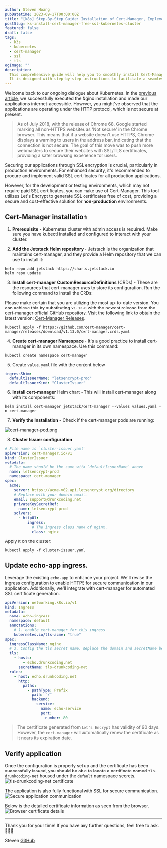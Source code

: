 ```yaml
---
author: Steven Hoang
pubDatetime: 2023-09-17T00:00:00Z
title: "[k8s] Step-By-Step Guide: Installation of Cert-Manager, Implementing Free SSL Certificates for Kubernetes Clusters"
postSlug: ks-install-cert-manager-free-ssl-kubernetes-cluster
featured: false
draft: false
tags:
  - k3s
  - kubernetes
  - cert-manager
  - ssl
  - tls
ogImage: ""
description:
  This comprehensive guide will help you to smoothly install Cert-Manager and implement free SSL certificates for Kubernetes clusters.
  It is designed with step-by-step instructions to facilitate a seamless installation process. Dive in and let's begin this journey for enhanced security!
---
```


Welcome back to our ongoing dialogue about Kubernetes. In the [previous article](/posts/ks-install-nginx-on-k3s-raspberry-pi-cluster/), we successfully executed the Nginx installation and made our applications internet-accessible.
However, you might've observed that the applications are operating under the HTTP protocol, which is not secure at present.

> As of July 2018, with the release of Chrome 68, Google started marking all non-HTTPS websites as 'Not secure' in the Chrome browser.
> This means that if a website doesn't use HTTPS, Chrome displays a warning to users in the address bar, indicating that the connection is not secure.
> The goal of this move was to push more webmasters to secure their websites with SSL/TLS certificates, providing a safer browsing experience for users.

Securing our applications through SSL encryption is crucial, particularly in production environments. For enhanced security, it's recommended to procure and implement valid SSL certificates for all production applications.

However, for the development or testing environments, which may not require paid SSL certificates, you can make use of Cert-Manager.
This tool utilizes Let's Encrypt to generate SSL certificates free of cost, providing a secure and cost-effective solution for **non-production** environments.

## Cert-Manager installation

1. **Prerequisite** - Kubernetes cluster with admin access is required. Make sure you have kubectl installed and configured to interact with your cluster.

2. **Add the Jetstack Helm repository** - Jetstack is the organization that maintains cert-manager, and they provide a Helm repository that we can use to install it:

```shell
helm repo add jetstack https://charts.jetstack.io
helm repo update
```

3. **Install cert-manager CustomResourceDefinitions** (CRDs) - These are the resources that cert-manager uses to store its configuration. Run the following command to install the CRDs:

Please make certain that you are utilizing the most up-to-date version. You can achieve this by substituting `v1.13.0` with the newest release from the cert-manager official GitHub repository.
Visit the following link to obtain the latest version: [Cert-Manager Releases](https://github.com/cert-manager/cert-manager/releases).

```shell
kubectl apply -f https://github.com/cert-manager/cert-manager/releases/download/v1.13.0/cert-manager.crds.yaml
```

4. **Create cert-manager Namespace** - It's a good practice to install cert-manager in its own namespace. Use this command:

```shell
kubectl create namespace cert-manager
```

5. Create `value.yaml` file with the content below

```yaml
ingressShim:
  defaultIssuerName: "letsencrypt-prod"
  defaultIssuerKind: "ClusterIssuer"
```

6. **Install cert-manager** Helm chart - This will install cert-manager along with its components:

```shell
helm install cert-manager jetstack/cert-manager --values values.yaml -n cert-manager
```

7. **Verify the Installation** - Check if the cert-manager pods are running:

![cert-manager-pod.png](/assets/ks-install-cert-manager-free-ssl-kubernetes-cluster/cert-manager-pod.png)

8. **Cluster Issuer configuration**

```yaml
# File name is `cluster-issuer.yaml`
apiVersion: cert-manager.io/v1
kind: ClusterIssuer
metadata:
  # The name should be the same with `defaultIssuerName` above
  name: letsencrypt-prod
  namespace: cert-manager
spec:
  acme:
    server: https://acme-v02.api.letsencrypt.org/directory
    # Replace with your domain email.
    email: support@drunkcoding.net
    privateKeySecretRef:
      name: letsencrypt-prod
    solvers:
      - http01:
          ingress:
            # The ingress class name of nginx.
            class: nginx
```

Apply it on the cluster:

```shell
kubectl apply -f cluster-issuer.yaml
```

## Update echo-app ingress.

Leverage the existing `echo-app` to enhance your project. We'll revise the ingress configuration to enable HTTPS for secure communication in our application.
Additionally, we'll integrate with cert-manager for automated SSL certificate generation.

```yaml
apiVersion: networking.k8s.io/v1
kind: Ingress
metadata:
  name: echo-ingress
  namespace: default
  annotations:
    # 1. enable cert-manager for this ingress
    kubernetes.io/tls-acme: "true"
spec:
  ingressClassName: nginx
  # 3. Config the tls secret name. Replace the domain and secretName below with your config accordingly.
  tls:
    - hosts:
        - echo.drunkcoding.net
      secretName: tls-drunkcoding-net
  rules:
    - host: echo.drunkcoding.net
      http:
        paths:
          - pathType: Prefix
            path: "/"
            backend:
              service:
                name: echo-service
                port:
                  number: 80
```

> The certificate generated from `Let's Encrypt` has validity of 90 days. However, the `cert-manager` will automatically renew the certificate as it nears its expiration date.

## Verify application

Once the configuration is properly set up and the certificate has been successfully issued, you should be able to locate a certificate named `tls-drunkcoding-net` housed under the `default` namespace secrets.
![tls-drunkcoding-net certificate](/assets/ks-install-cert-manager-free-ssl-kubernetes-cluster/echo-app-with-cert.png)

The application is also fully functional with SSL for secure communication.
![Secure application communication](/assets/ks-install-cert-manager-free-ssl-kubernetes-cluster/cert-drunkcoding-net.png)

Below is the detailed certificate information as seen from the browser.
![Browser certificate details](/assets/ks-install-cert-manager-free-ssl-kubernetes-cluster/cert-details.png)

<hr/>
Thank you for your time! If you have any further questions, feel free to ask. 🌟✨🎁

Steven
[GitHub](<[https://github.com/baoduy](https://github.com/baoduy)>)
